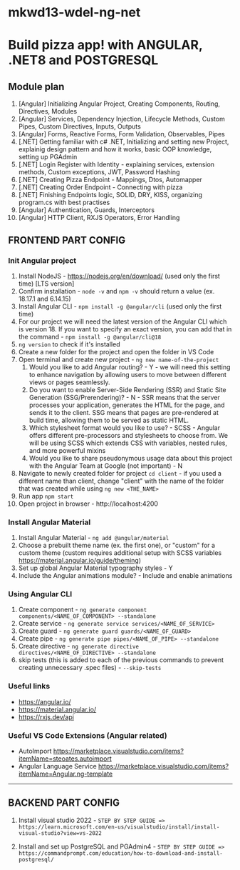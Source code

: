 # mkwd13-wdel-ng-net

# Build pizza app! with ANGULAR, .NET8 and POSTGRESQL

## Module plan
1. [Angular] Initializing Angular Project, Creating Components, Routing, Directives, Modules
2. [Angular] Services, Dependency Injection, Lifecycle Methods, Custom Pipes, Custom Directives, Inputs, Outputs
3. [Angular] Forms, Reactive Forms, Form Validation, Observables, Pipes 
4. [.NET] Getting familiar with c# .NET, Initializing and setting new Project, explainig design pattern and how it works, basic OOP knowledge, setting up PGAdmin
5. [.NET] Login Register with Identity - explaining services, extension methods, Custom exceptions, JWT, Password Hashing
6. [.NET] Creating Pizza Endpoint - Mappings, Dtos, Automapper
7. [.NET] Creating Order Endpoint - Connecting with pizza
8. [.NET] Finishing Endpoints logic, SOLID, DRY, KISS, organizing program.cs with best practises
9. [Angular] Authentication, Guards, Interceptors 
10. [Angular] HTTP Client, RXJS Operators, Error Handling


## FRONTEND PART CONFIG

### Init Angular project
1. Install NodeJS - https://nodejs.org/en/download/ (used only the first time) [LTS version]
2. Confirm installation - `node -v` and `npm -v` should return a value (ex. 18.17.1 and 6.14.15)
3. Install Angular CLI - `npm install -g @angular/cli` (used only the first time)
4. For our project we will need the latest version of the Angular CLI which is version 18. If you want to specify an exact version, you can add that in the command - `npm install -g @angular/cli@18`
5. `ng version` to check if it's installed
6. Create a new folder for the project and open the folder in VS Code
7. Open terminal and create new project - `ng new name-of-the-project`
   1. Would you like to add Angular routing? - Y - we will need this setting to enhance navigation by allowing users to move between different views or pages seamlessly.
   2. Do you want to enable Server-Side Rendering (SSR) and Static Site Generation (SSG/Prerendering)? - N - SSR means that the server processes your application, generates the HTML for the page, and sends it to the client. SSG means that pages are pre-rendered at build time, allowing them to be served as static HTML. 
   3. Which stylesheet format would you like to use? - SCSS - Angular offers different pre-processors and stylesheets to choose from. We will be using SCSS which extends CSS with variables, nested rules, and more powerful mixins
   4. Would you like to share pseudonymous usage data about this project with the Angular Team
      at Google (not important) - N
8. Navigate to newly created folder for project `cd client` - if you used a different name than client, change "client" with the name of the folder that was created while using `ng new <THE_NAME>`      
9. Run app `npm start`
10. Open project in browser - http://localhost:4200

### Install Angular Material
1. Install Angular Material - `ng add @angular/material`
2. Choose a prebuilt theme name (ex. the first one), or "custom" for a custom theme (custom requires additional setup with SCSS variables https://material.angular.io/guide/theming)
3. Set up global Angular Material typography styles - Y
4. Include the Angular animations module? - Include and enable animations

### Using Angular CLI
1. Create component - `ng generate component components/<NAME_OF_COMPONENT> --standalone`
2. Create service - `ng generate service services/<NAME_OF_SERVICE>`
3. Create guard - `ng generate guard guards/<NAME_OF_GUARD>`
4. Create pipe - `ng generate pipe pipes/<NAME_OF_PIPE> --standalone`
5. Create directive - `ng generate directive directives/<NAME_OF_DIRECTIVE> --standalone`
6. skip tests (this is added to each of the previous commands to prevent creating unnecessary .spec files) - `--skip-tests`

### Useful links
- https://angular.io/
- https://material.angular.io/
- https://rxjs.dev/api

### Useful VS Code Extensions (Angular related)
- AutoImport https://marketplace.visualstudio.com/items?itemName=steoates.autoimport
- Angular Language Service https://marketplace.visualstudio.com/items?itemName=Angular.ng-template

_____________________________________________________________
## BACKEND PART CONFIG 

1. Install visual studio 2022 - `STEP BY STEP GUIDE => https://learn.microsoft.com/en-us/visualstudio/install/install-visual-studio?view=vs-2022`

2. Install and set up PostgreSQL and PGAdmin4 - `STEP BY STEP GUIDE => https://commandprompt.com/education/how-to-download-and-install-postgresql/`
